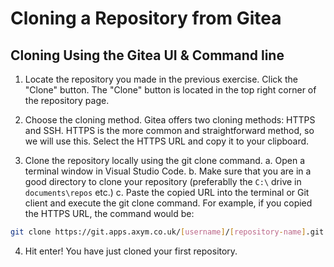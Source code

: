 
# Cloning a Repository from Gitea

## Cloning Using the Gitea UI & Command line

1. Locate the repository you made in the previous exercise. Click the "Clone" button. The "Clone" button is located in the top right corner of the repository page.

2. Choose the cloning method. Gitea offers two cloning methods: HTTPS and SSH. HTTPS is the more common and straightforward method, so we will use this. Select the HTTPS URL and copy it to your clipboard.

3. Clone the repository locally using the git clone command. 
a. Open a terminal window in Visual Studio Code. 
b. Make sure that you are in a good directory to clone your repository (preferablly the `C:\` drive in `documents\repos` etc.)
c. Paste the copied URL into the terminal or Git client and execute the git clone command. 
For example, if you copied the HTTPS URL, the command would be:

```bash
git clone https://git.apps.axym.co.uk/[username]/[repository-name].git
```

4. Hit enter! You have just cloned your first repository.